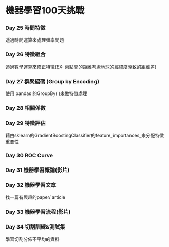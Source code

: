 # 機器學習100天挑戰

### Day 25 時間特徵

透過時間運算來處理頻率問題

### Day 26 特徵組合

透過數學運算來修正特徵(EX: 兩點間的距離考慮地球的經緯度導致的距離差)

### Day 27 群聚編碼 (Group by Encoding)

使用 pandas 的GroupBy( )來做特徵處理

### Day 28 相關係數

### Day 29 特徵評估

藉由sklearn的GradientBoostingClassifier的feature_importances_來分配特徵重要性

### Day 30 ROC Curve

### Day 31 機器學習概論(影片)

### Day 32 機器學習文章

找一篇有興趣的paper/ article

### Day 33 機器學習流程(影片)

### Day 34 切割訓練&測試集

學習切割分佈不平均的資料
